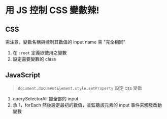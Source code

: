 # 用 JS 控制 CSS 變數辣!

## CSS

需注意，變數名稱與控制其數值的 input name 需 "完全相同"

1. 在 `:root` 定義欲使用之變數
2. 設定需要變數的 class

## JavaScript

> `document.documentElement.style.setProperty` 設定 css 變數

1. querySelectorAll 抓全部的 input
2. 承 1，forEach 然後設定最初的數值，並監聽該元素的 input 事件來觸發改動變數

